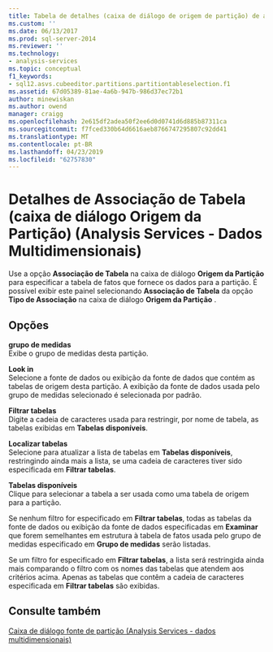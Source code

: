 ```yaml
---
title: Tabela de detalhes (caixa de diálogo de origem de partição) de associação (Analysis Services - dados multidimensionais) | Microsoft Docs
ms.custom: ''
ms.date: 06/13/2017
ms.prod: sql-server-2014
ms.reviewer: ''
ms.technology:
- analysis-services
ms.topic: conceptual
f1_keywords:
- sql12.asvs.cubeeditor.partitions.partitiontableselection.f1
ms.assetid: 67d05389-81ae-4a6b-947b-986d37ec72b1
author: minewiskan
ms.author: owend
manager: craigg
ms.openlocfilehash: 2e615df2adea50f2ee6d0d0741d6d885b87311ca
ms.sourcegitcommit: f7fced330b64d6616aeb8766747295807c92dd41
ms.translationtype: MT
ms.contentlocale: pt-BR
ms.lasthandoff: 04/23/2019
ms.locfileid: "62757830"
---
```

# <a name="table-binding-detail-partition-source-dialog-box-analysis-services---multidimensional-data"></a>Detalhes de Associação de Tabela (caixa de diálogo Origem da Partição) (Analysis Services - Dados Multidimensionais)
  Use a opção **Associação de Tabela** na caixa de diálogo **Origem da Partição** para especificar a tabela de fatos que fornece os dados para a partição. É possível exibir este painel selecionando **Associação de Tabela** da opção **Tipo de Associação** na caixa de diálogo **Origem da Partição** .  
  
## <a name="options"></a>Opções  
 **grupo de medidas**  
 Exibe o grupo de medidas desta partição.  
  
 **Look in**  
 Selecione a fonte de dados ou exibição da fonte de dados que contém as tabelas de origem desta partição. A exibição da fonte de dados usada pelo grupo de medidas selecionado é selecionada por padrão.  
  
 **Filtrar tabelas**  
 Digite a cadeia de caracteres usada para restringir, por nome de tabela, as tabelas exibidas em **Tabelas disponíveis**.  
  
 **Localizar tabelas**  
 Selecione para atualizar a lista de tabelas em **Tabelas disponíveis**, restringindo ainda mais a lista, se uma cadeia de caracteres tiver sido especificada em **Filtrar tabelas**.  
  
 **Tabelas disponíveis**  
 Clique para selecionar a tabela a ser usada como uma tabela de origem para a partição.  
  
 Se nenhum filtro for especificado em **Filtrar tabelas**, todas as tabelas da fonte de dados ou exibição da fonte de dados especificadas em **Examinar** que forem semelhantes em estrutura à tabela de fatos usada pelo grupo de medidas especificado em **Grupo de medidas** serão listadas.  
  
 Se um filtro for especificado em **Filtrar tabelas**, a lista será restringida ainda mais comparando o filtro com os nomes das tabelas que atendem aos critérios acima. Apenas as tabelas que contêm a cadeia de caracteres especificada em **Filtrar tabelas** são exibidas.  
  
## <a name="see-also"></a>Consulte também  
 [Caixa de diálogo fonte de partição &#40;Analysis Services - dados multidimensionais&#41;](partition-source-dialog-box-analysis-services-multidimensional-data.md)  
  
  
